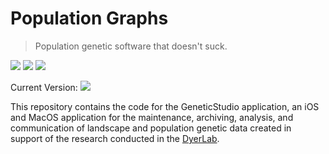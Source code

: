 # Population Graphs

> Population genetic software that doesn't suck.

![](https://img.shields.io/badge/license-GPLv3-green)  ![](https://img.shields.io/badge/swift-5.5-green)  ![](https://img.shields.io/badge/macOS-11-green)

Current Version: ![](https://img.shields.io/github/v/tag/dyerlab/PopulationGraphs?color=green)

This repository contains the code for the GeneticStudio application, an iOS and MacOS application for the maintenance, archiving, analysis, and communication of landscape and population genetic data created in support of the research conducted in the [DyerLab](https://dyerlab.org).  



